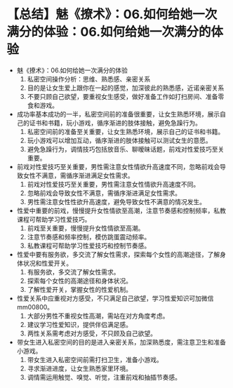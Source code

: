 # 【总结】魅《撩术》：06.如何给她一次满分的体验：06.如何给她一次满分的体验

-   魅《撩术》：06.如何给她一次满分的体验
    1.  私密空间操作分析：思维、熟悉感、亲密关系
    2.  目的是让女生爱上跟你在一起的感觉，加深彼此的熟悉感，近诺亲密关系
    3.  不要只顾自己欲望，要重视女生感受，做好准备工作如打扫房间、准备零食和游戏。
-   成功率基本成功的一半，私密空间前的准备很重要，让女生熟悉环境，展示自己的证书和书籍，玩小游戏，循序渐进的肢体接触，避免急躁行为。
    1.  私密空间前的准备至关重要，让女生熟悉环境，展示自己的证书和书籍。
    2.  玩小游戏可以增加互动，循序渐进的肢体接触可以测试女生的意愿。
    3.  避免急躁行为，调情技巧包括放音乐、聊暧昧话题，前戏对性爱技巧至关重要。
-   前戏对性爱技巧至关重要，男性需注意女性情欲升高速度不同，忽略前戏会导致女性不满意，需循序渐进满足女性需求。
    1.  前戏对性爱技巧至关重要，男性需注意女性情欲升高速度不同。
    2.  忽略前戏会导致女性不满意，需循序渐进满足女性需求。
    3.  男性需注意女性性欲升高速度，避免导致女性不满意的情况发生。
-   性爱中重要的前戏，慢慢提升女性情欲至高潮，注意节奏感和控制频率，私教课程可帮助学习性爱技巧。
    1.  前戏至关重要，慢慢提升女性情欲至高潮。
    2.  注意节奏感和频率控制，模仿跳蛋震动频率。
    3.  私教课程可帮助学习性爱技巧和控制节奏感。
-   性爱中要有服务欲，多交流了解女性需求，探索每个女性的高潮途径，了解身体状况和性爱开关。
    1.  有服务欲，多交流了解女性需求。
    2.  探索每个女性的高潮途径和身体状况。
    3.  了解性爱开关，掌握女性的性爱机制。
-   性爱关系中应重视对方感受，不只满足自己欲望，学习性爱知识可加微信mm00800。
    1.  大部分男性不重视女性高潮，需站在对方角度考虑。
    2.  建议学习性爱知识，提供伴侣满足感。
    3.  两性关系需考虑对方感受，不只顾及自己欲望。
-   带女生进入私密空间的目的是进入亲密关系，加深熟悉度，需注意卫生和准备小游戏。
    1.  带女生进入私密空间前需打扫卫生，准备小游戏。
    2.  寻求渐进进度，让女生熟悉家里环境。
    3.  调情需运用触觉、嗅觉、听觉，注重前戏和抽插节奏感。